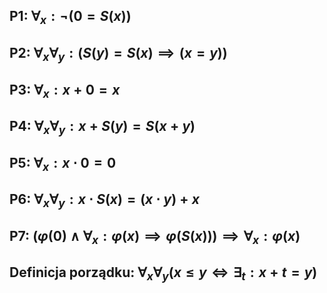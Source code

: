 ## **P1:** $\forall_{x}:\neg(0=S(x))$
## **P2:** $\forall_{x}\forall_{y}:(S(y)=S(x)\implies(x=y))$
## **P3:** $\forall_{x}:x+0=x$
## **P4:** $\forall_{x}\forall_{y}: x+S(y)=S(x+y)$
## **P5:** $\forall_{x}:x\cdot0=0$
## **P6:** $\forall_{x}\forall_{y}: x\cdot{S(x)}=(x\cdot{y})+x$
## **P7:** $(\varphi(0) \wedge \forall_{x}: \varphi(x)\implies\varphi(S(x)))\implies\forall_{x}:\varphi(x)$
## **Definicja porządku**: $\forall_x\forall_y(x\leq y\iff\exists_t:x+t=y)$
